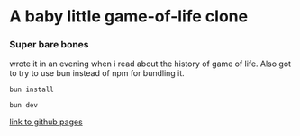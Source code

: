 # A baby little game-of-life clone

### Super bare bones

wrote it in an evening when i read about the history of game of life.
Also got to try to use bun instead of npm for bundling it.


```bun install```

```bun dev```

[link to github pages](https://erik-johansson-barlund.github.io/Game-of-life-React/)
